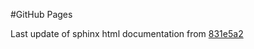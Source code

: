 #GitHub Pages

Last update of sphinx html documentation from [831e5a2](https://github.com/bmaranville/orsopy/tree/831e5a245c0b7f5c087007b48d137f5d461914b9)
